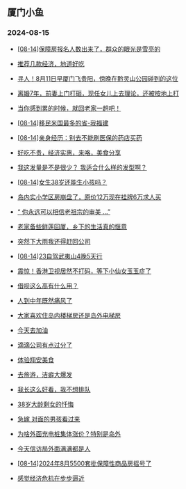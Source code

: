 ## 厦门小鱼 
### 2024-08-15

+ [[08-14]保障房报名人数出来了，群众的眼光是雪亮的](http://bbs.xmfish.com/read-htm-tid-18231605.html)

+ [推荐几款经济，地道好吃](http://bbs.xmfish.com/read-htm-tid-18231526.html)

+ [寻人！8月11日早厦门飞贵阳，傍晚在黔灵山公园碰到的这位](http://bbs.xmfish.com/read-htm-tid-18231520.html)

+ [离婚7年，前妻上门打砸，现任女儿上去理论，还被按地上打](http://bbs.xmfish.com/read-htm-tid-18231627.html)

+ [当你感到累的时候，就回老家一趟吧！](http://bbs.xmfish.com/read-htm-tid-18231602.html)

+ [[08-14]移民米国最多的省-我福建](http://bbs.xmfish.com/read-htm-tid-18231568.html)

+ [[08-14]亲身经历：别去不能刷医保的药店买药](http://bbs.xmfish.com/read-htm-tid-18231578.html)

+ [好吃不贵，经济实惠，来咯，美食分享](http://bbs.xmfish.com/read-htm-tid-18231522.html)

+ [我这发量是不是很少？
我适合什么样的发型啊？](http://bbs.xmfish.com/read-htm-tid-18231571.html)

+ [[08-14]女生38岁还能生小孩吗？](http://bbs.xmfish.com/read-htm-tid-18231832.html)

+ [岛内实小学区房崩盘了，原价12万现在挂牌6万求人买](http://bbs.xmfish.com/read-htm-tid-18231821.html)

+ [“ 你永远可以相信老祖宗的审美 ...”](http://bbs.xmfish.com/read-htm-tid-18231686.html)

+ [老家备些鲜莲回厦，乡下的生活真的惬意](http://bbs.xmfish.com/read-htm-tid-18231716.html)

+ [突然下大雨我还得赶回公司](http://bbs.xmfish.com/read-htm-tid-18231656.html)

+ [[08-14]23自驾武夷山4晚5天行](http://bbs.xmfish.com/read-htm-tid-18231649.html)

+ [震惊！香港卫视居然不打码，等下小仙女玉玉症了](http://bbs.xmfish.com/read-htm-tid-18231763.html)

+ [借呗这么高有什么用？](http://bbs.xmfish.com/read-htm-tid-18231618.html)

+ [人到中年既然痛风了](http://bbs.xmfish.com/read-htm-tid-18231845.html)

+ [大家喜欢住岛内楼梯房还是岛外电梯房](http://bbs.xmfish.com/read-htm-tid-18231689.html)

+ [今天去加油](http://bbs.xmfish.com/read-htm-tid-18231663.html)

+ [滴滴公司有点过分了](http://bbs.xmfish.com/read-htm-tid-18231913.html)

+ [体验翔安美食](http://bbs.xmfish.com/read-htm-tid-18231885.html)

+ [去旅游，洁癖大爆发](http://bbs.xmfish.com/read-htm-tid-18231828.html)

+ [我长这么好看，我不想排队](http://bbs.xmfish.com/read-htm-tid-18231754.html)

+ [38岁大龄剩女的忏悔](http://bbs.xmfish.com/read-htm-tid-18231975.html)

+ [急嫁 对面的男孩看过来](http://bbs.xmfish.com/read-htm-tid-18231776.html)

+ [为啥外面充电桩集体涨价？特别是岛外](http://bbs.xmfish.com/read-htm-tid-18231978.html)

+ [今天信访局外面满满都是人](http://bbs.xmfish.com/read-htm-tid-18232063.html)

+ [[08-14]2024年8月5500套批保障性商品房摇号了](http://bbs.xmfish.com/read-htm-tid-18231887.html)

+ [感觉经济危机在步步逼近](http://bbs.xmfish.com/read-htm-tid-18232060.html)


